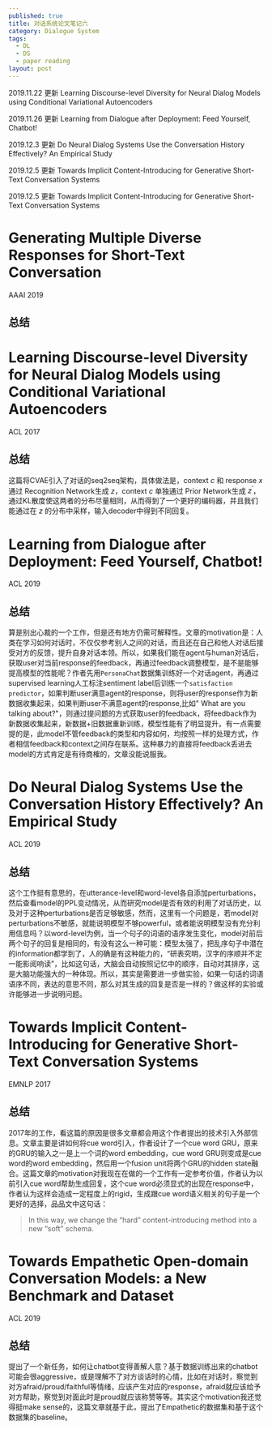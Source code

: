 ```yaml
---
published: true
title: 对话系统论文笔记六
category: Dialogue System
tags: 
  - DL
  - DS
  - paper reading
layout: post
---
```


2019.11.22 更新 Learning Discourse-level Diversity for Neural Dialog Models using Conditional Variational Autoencoders

2019.11.26 更新 Learning from Dialogue after Deployment: Feed Yourself, Chatbot!

2019.12.3 更新 Do Neural Dialog Systems Use the Conversation History Effectively? An Empirical Study

2019.12.5 更新 Towards Implicit Content-Introducing for Generative Short-Text Conversation Systems

2019.12.5 更新 Towards Implicit Content-Introducing for Generative Short-Text Conversation Systems

# Generating Multiple Diverse Responses for Short-Text Conversation

AAAI 2019

## 总结

# Learning Discourse-level Diversity for Neural Dialog Models using Conditional Variational Autoencoders

ACL 2017

## 总结

这篇将CVAE引入了对话的seq2seq架构，具体做法是，context $c$ 和 response $x$ 通过 Recognition Network生成 $z$，context $c$ 单独通过 Prior Network生成 $z^{'}$，通过KL散度使这两者的分布尽量相同，从而得到了一个更好的编码器，并且我们能通过在 $z$ 的分布中采样，输入decoder中得到不同回复。

# Learning from Dialogue after Deployment: Feed Yourself, Chatbot!

ACL 2019

## 总结

算是别出心裁的一个工作，但是还有地方仍需可解释性。文章的motivation是：人类在学习如何对话时，不仅仅参考别人之间的对话，而且还在自己和他人对话后接受对方的反馈，提升自身对话本领。所以，如果我们能在agent与human对话后，获取user对当前response的feedback，再通过feedback调整模型，是不是能够提高模型的性能呢？作者先用`PersonaChat`数据集训练好一个对话agent，再通过supervised learning人工标注sentiment label后训练一个`satisfaction predictor`，如果判断user满意agent的response，则将user的response作为新数据收集起来，如果判断user不满意agent的response,比如" What are you talking about?"，则通过提问题的方式获取user的feedback，将feedback作为新数据收集起来，新数据+旧数据重新训练，模型性能有了明显提升。有一点需要提的是，此model不管feedback的类型和内容如何，均按照一样的处理方式，作者相信feedback和context之间存在联系。这种暴力的直接将feedback丢进去model的方式肯定是有待商榷的，文章没能说服我。

# Do Neural Dialog Systems Use the Conversation History Effectively? An Empirical Study

ACL 2019

## 总结

这个工作挺有意思的，在utterance-level和word-level各自添加perturbations，然后查看model的PPL变动情况，从而研究model是否有效的利用了对话历史，以及对于这种perturbations是否足够敏感，然而，这里有一个问题是，若model对perturbations不敏感，就能说明模型不够powerful，或者能说明模型没有充分利用信息吗？以word-level为例，当一个句子的词语的语序发生变化，model对前后两个句子的回复是相同的，有没有这么一种可能：模型太强了，把乱序句子中潜在的information都学到了，人的确是有这种能力的，“研表究明，汉字的序顺并不定一能影阅响读”，比如这句话，大脑会自动按照记忆中的顺序，自动对其排序，这是大脑功能强大的一种体现。所以，其实是需要进一步做实验，如果一句话的词语语序不同，表达的意思不同，那么对其生成的回复是否是一样的？做这样的实验或许能够进一步说明问题。

# Towards Implicit Content-Introducing for Generative Short-Text Conversation Systems

EMNLP 2017

## 总结

2017年的工作，看这篇的原因是很多文章都会用这个作者提出的技术引入外部信息。文章主要是讲如何将cue word引入，作者设计了一个cue word GRU，原来的GRU的输入之一是上一个词的word embedding，cue word GRU则变成是cue word的word embedding，然后用一个fusion unit将两个GRU的hidden state融合。这篇文章的motivation对我现在在做的一个工作有一定参考价值，作者认为以前引入cue word帮助生成回复，这个cue word必须显式的出现在response中，作者认为这样会造成一定程度上的rigid，生成跟cue word语义相关的句子是一个更好的选择，品品文中这句话：

> In this way, we change the “hard” content-introducing method into a new “soft” schema.

# Towards Empathetic Open-domain Conversation Models: a New Benchmark and Dataset

ACL 2019

## 总结

提出了一个新任务，如何让chatbot变得善解人意？基于数据训练出来的chatbot可能会很aggressive，或是理解不了对方谈话时的心情，比如在对话时，察觉到对方afraid/proud/faithful等情绪，应该产生对应的response，afraid就应该给予对方帮助，察觉到对面此时是proud就应该称赞等等。其实这个motivation我还觉得挺make sense的，这篇文章就基于此，提出了Empathetic的数据集和基于这个数据集的baseline。